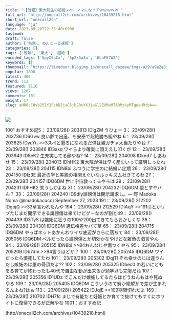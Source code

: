 ```yaml
---
title: "【朗報】東大院生の超絶スペ、ママになってｗｗｗｗｗ "
full_url: "http://onecall2ch.com/archives/10439218.html"
short_url: "onecall2ch"
language: "ja"
date: 2023-09-28T22:35:40+0900
lastmod: 
draft: false
author: ['名無し わんこーる速報']
categories: []
tags: ['朗報', '東大', '超絶']
encoded_tags: ['5pyX5aCx', '5p2x5aSn', '6LaF57W2']
keywords: []
thumbnail: "https://livedoor.blogimg.jp/onecall_dazeee/imgs/a/9/a9a2e8f2-s.png"
popular: 1898
latest: 406
trend: 112
featured: 1116
views: 1287
comments: 101
weight: 17
slug: aHR0cC8vb25lY2FsbDJjaC5jb20vYXJjaGl2ZXMvMTA0MzkyMTguaHRtbA==
---
```


![](https://livedoor.blogimg.jp/onecall_dazeee/imgs/a/9/a9a2e8f2-s.png)

 1001 おすすめ記5： 23/09/28() 203813 IDlgZM うひょー 3： 23/09/28() 203736 ID6Gvw 良い齢で出産、も安泰で超絶勝ち組やね 6： 23/09/28() 203825 IDycYu >>3スペと懇ろになれるだ供は親ガチャ大当たりやね 7： 23/09/28() 203846 ID3axq ワイらより確実に頭ええし叩くが 12： 23/09/28() 203943 ID8eK2 生充実してる顔やね? 14： 23/09/28() 204008 IDknd7 しあわせ 15： 23/09/28() 204013 IDhHK2 東大院が供は早く産むいって証明しったね 23： 23/09/28() 204115 IDN8bi ふつうに学生のに結婚い定期 26： 23/09/28() 204150 IDIz3E 最近の学と美貌の相関えぐいなルッキズム社きてるわ 27： 23/09/28() 204157 IDQ6DM 世に宇宙救ってるやろは 29： 23/09/28() 204231 IDhHK2 笑うしかよね 31： 23/09/28() 204232 IDQ6DM 堕とすヤバん？ 33： 23/09/28() 204240 ID9dIy誹謗傷は開示請求し。— 野 Madoka Noma (@madokacoco) September 27, 2023 191： 23/09/28() 212202 IDgojQ >>33草言われたんや 194： 23/09/28() 212529 IDIAqY >>191引とかリプたじまだ開示できる誹謗傷は来てけどグーなのが割と49： 23/09/28() 204439 ID3TyS は嫉妬に狂うの100や200出てきてもらおかしくな 36： 23/09/28() 204301 IDQ6DM 遺伝格差ヤバて草 65： 23/09/28() 204715 IDQ6DM やっぱネットあかんわワイな底辺がさらに落ちて 84： 23/09/28() 205056 IDQ6DM ベルだったら誹謗傷とか切効かなやけどな雑魚の戯言やん 94： 23/09/28() 205155 IDN8bi >>84おんなじや傷つくやろ 95： 23/09/28() 205209 IDb7dm >>94言うほどか？ 100： 23/09/28() 205245 IDQ6DM ワイだったら憤死してたわ 101： 23/09/28() 205302 IDqjTl ぞれ幸せのじは違うんだし嫉妬のは愚の骨頂だよ?? 102： 23/09/28() 205325 IDbec0 の若いにどもをる育てが終わったも40代で自由な動が出来るが勉学以も完璧だね 107： 23/09/28() 205356 ID1UDz でこんだけ嫉妬してるたらはどうねんもはや死ぬやろ 109： 23/09/28() 205405 IDQ6DM こういうのて努か絶望かで差が生まれるんよね?はぁ 113： 23/09/28() 205422 IDJqiE >>109期限切れだよ 169： 23/09/28() 210702 IDH7fc まじで有能だと妊娠とか育てで抜けてもすぐにホワイトに復帰できるが正解やな 1001：おすすめ記

(http//onecall2ch.com/archives/10439218.html)
